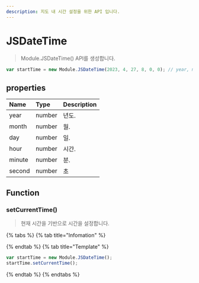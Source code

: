 ```yaml
---
description: 지도 내 시간 설정을 위한 API 입니다.
---
```


# JSDateTime

> Module.JSDateTime() API를 생성합니다.

```javascript
var startTime = new Module.JSDateTime(2023, 4, 27, 8, 0, 0); // year, month, day, hour, minute, second
```

## properties

| Name   | Type   | Description |
| :----- | :----- | :---------- |
| year   | number | 년도.       |
| month  | number | 월.         |
| day    | number | 일.         |
| hour   | number | 시간.       |
| minute | number | 분.         |
| second | number | 초          |

## Function

### setCurrentTime()

> 현재 시간을 기반으로 시간을 설정합니다.

{% tabs %}
{% tab title="Infomation" %}

{% endtab %}
{% tab title="Template" %}

```javascript
var startTime = new Module.JSDateTime();
startTime.setCurrentTime();
```

{% endtab %}
{% endtabs %}
